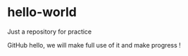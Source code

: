 # hello-world
Just a repository for practice

GitHub hello, we will make full use of it and make progress !
